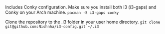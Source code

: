 Includes Conky configuration. Make sure you install both i3 (i3-gaps) and Conky on your Arch machine.
`pacman -S i3-gaps conky`

Clone the repository to the .i3 folder in your user home directory.
`git clone git@github.com:Nishnha/i3-config.git ~/.i3`
